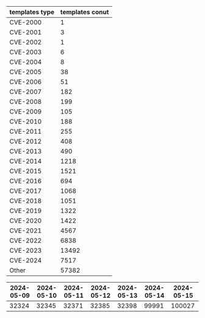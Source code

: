 | templates type | templates conut | 
| --- | --- | 
| CVE-2000 | 1 |
| CVE-2001 | 3 |
| CVE-2002 | 1 |
| CVE-2003 | 6 |
| CVE-2004 | 8 |
| CVE-2005 | 38 |
| CVE-2006 | 51 |
| CVE-2007 | 182 |
| CVE-2008 | 199 |
| CVE-2009 | 105 |
| CVE-2010 | 188 |
| CVE-2011 | 255 |
| CVE-2012 | 408 |
| CVE-2013 | 490 |
| CVE-2014 | 1218 |
| CVE-2015 | 1521 |
| CVE-2016 | 694 |
| CVE-2017 | 1068 |
| CVE-2018 | 1051 |
| CVE-2019 | 1322 |
| CVE-2020 | 1422 |
| CVE-2021 | 4567 |
| CVE-2022 | 6838 |
| CVE-2023 | 13492 |
| CVE-2024 | 7517 |
| Other | 57382 |


|2024-05-09 | 2024-05-10 | 2024-05-11 | 2024-05-12 | 2024-05-13 | 2024-05-14 | 2024-05-15|
|--- | ------ | ------ | ------ | ------ | ------ | ---|
|32324 | 32345 | 32371 | 32385 | 32398 | 99991 | 100027|
